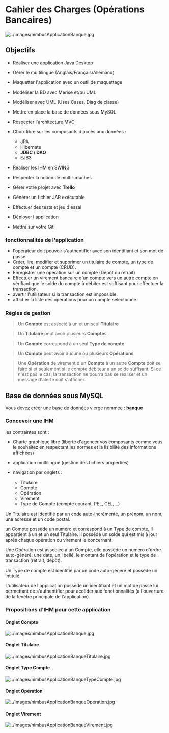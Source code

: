 # Cahier des Charges (Opérations Bancaires)

![../images/nimbusApplicationBanque.jpg](../images/nimbusApplicationBanque.jpg)

## Objectifs

- Réaliser une application Java Desktop
- Gérer le multilingue (Anglais/Français/Allemand)
- Maquetter l'application avec un outil de maquettage
- Modéliser la BD avec Merise et/ou UML
- Modéliser avec UML (Uses Cases, Diag de classe)
- Mettre en place la base de données sous MySQL
- Respecter l'architecture MVC
- Choix libre sur les composants d'accès aux données :
    - JPA
    - Hibernate
    - **JDBC / DAO**
    - EJB3

- Réaliser les IHM en SWING
- Respecter la notion de multi-couches
- Gérer votre projet avec **Trello**
- Générer un fichier JAR exécutable
- Effectuer des tests et jeu d'essai
- Déployer l'application
- Mettre sur votre Git

### fonctionnalités de l'application

- l'opérateur doit pouvoir s'authentifier avec son identifiant et son mot de passe.
- Créer, lire, modifier et supprimer un titulaire de compte, un type de compte et un compte (CRUD).
- Enregistrer une opération sur un compte (Dépôt ou retrait)
- Effectuer un virement bancaire d'un compte vers un autre compte en vérifiant que le solde du compte à débiter est suffisant pour effectuer la transaction.
- avertir l'utilisateur si la transaction est impossible.
- afficher la liste des opérations pour un compte sélectionné.

### Règles de gestion

> Un **Compte** est associé à un et un seul **Titulaire**

> Un **Titulaire** peut avoir plusieurs **Compte**s

> Un **Compte** correspond à un seul **Type de compte**

> Un **Compte** peut avoir aucune ou plusieurs **Opérations**

> Une **Opération** de virement d'un **Compte** à un autre **Compte** doit se faire si et seulement si le compte débiteur a un solde suffisant. Si ce n'est pas le cas, la transaction ne pourra pas se réaliser et un message d'alerte doit s'afficher.

## Base de données sous MySQL

Vous devez créer une base de données vierge nommée : **banque**

### Concevoir une IHM

les contraintes sont :

- Charte graphique libre (liberté d'agencer vos composants comme vous le souhaitez en respectant les normes et la lisibilité des informations affichées)

- application multilingue (gestion des fichiers properties)
- navigation par onglets :
    - Titulaire
    - Compte
    - Opération
    - Virement
    - Type de Compte (compte courant, PEL, CEL,...)

Un Titulaire est identifié par un code auto-incrémenté, un prénom, un nom, une adresse et un code postal.

un Compte possède un numéro et correspond à un Type de compte, il appartient à un et un seul Titulaire. Il possède un solde qui est mis à jour après chaque opération ou virement le concernant.

Une Opération est associée à un Compte, elle possède un numéro d'ordre auto-généré, une date, un libellé, le montant de l'opération et le type de transaction (retrait, dépôt).

Un Type de compte est identifié par un code auto-généré et possède un intitulé.

L'utilisateur de l'application possède un identifiant et un mot de passe lui permettant de s'authentifier pour accèder aux fonctionnalités (à l'ouverture de la fenêtre principale de l'application).

### Propositions d'IHM pour cette application

#### Onglet Compte

![../images/nimbusApplicationBanque.jpg](../images/nimbusApplicationBanque.jpg)

#### Onglet Titulaire

![../images/nimbusApplicationBanqueTitulaire.jpg](../images/nimbusApplicationBanqueTitulaire.jpg)

#### Onglet Type Compte

![../images/nimbusApplicationBanqueTypeCompte.jpg](../images/nimbusApplicationBanqueTypeCompte.jpg)

#### Onglet Opération

![../images/nimbusApplicationBanqueOperation.jpg](../images/nimbusApplicationBanqueOperation.jpg)

#### Onglet Virement

![../images/nimbusApplicationBanqueVirement.jpg](../images/nimbusApplicationBanqueVirement.jpg)

